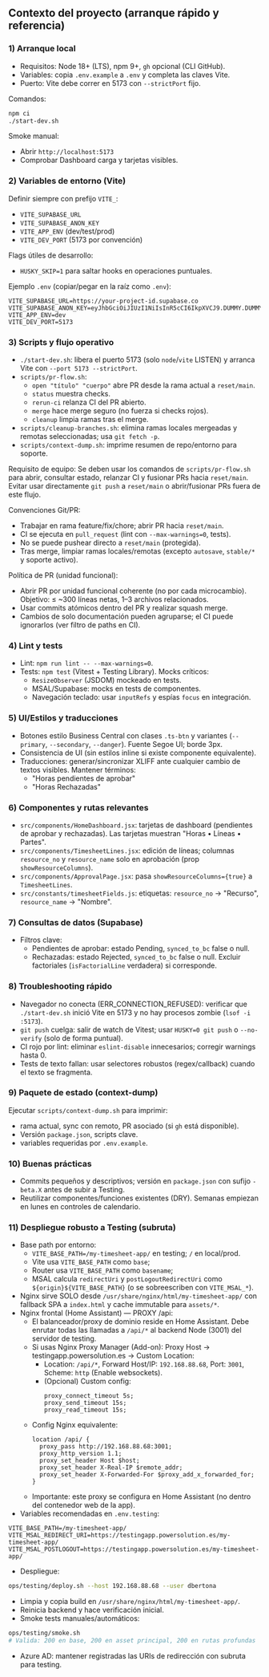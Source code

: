 ## Contexto del proyecto (arranque rápido y referencia)

### 1) Arranque local
- Requisitos: Node 18+ (LTS), npm 9+, `gh` opcional (CLI GitHub).
- Variables: copia `.env.example` a `.env` y completa las claves Vite.
- Puerto: Vite debe correr en 5173 con `--strictPort` fijo.

Comandos:
```bash
npm ci
./start-dev.sh
```

Smoke manual:
- Abrir `http://localhost:5173`
- Comprobar Dashboard carga y tarjetas visibles.

### 2) Variables de entorno (Vite)
Definir siempre con prefijo `VITE_`:
- `VITE_SUPABASE_URL`
- `VITE_SUPABASE_ANON_KEY`
- `VITE_APP_ENV` (dev/test/prod)
- `VITE_DEV_PORT` (5173 por convención)

Flags útiles de desarrollo:
- `HUSKY_SKIP=1` para saltar hooks en operaciones puntuales.

Ejemplo `.env` (copiar/pegar en la raíz como `.env`):
```env
VITE_SUPABASE_URL=https://your-project-id.supabase.co
VITE_SUPABASE_ANON_KEY=eyJhbGciOiJIUzI1NiIsInR5cCI6IkpXVCJ9.DUMMY.DUMMY
VITE_APP_ENV=dev
VITE_DEV_PORT=5173
```

### 3) Scripts y flujo operativo
- `./start-dev.sh`: libera el puerto 5173 (solo `node`/`vite` LISTEN) y arranca Vite con `--port 5173 --strictPort`.
- `scripts/pr-flow.sh`:
  - `open "título" "cuerpo"` abre PR desde la rama actual a `reset/main`.
  - `status` muestra checks.
  - `rerun-ci` relanza CI del PR abierto.
  - `merge` hace merge seguro (no fuerza si checks rojos).
  - `cleanup` limpia ramas tras el merge.
- `scripts/cleanup-branches.sh`: elimina ramas locales mergeadas y remotas seleccionadas; usa `git fetch -p`.
- `scripts/context-dump.sh`: imprime resumen de repo/entorno para soporte.

Requisito de equipo: Se deben usar los comandos de `scripts/pr-flow.sh` para abrir, consultar estado, relanzar CI y fusionar PRs hacia `reset/main`. Evitar usar directamente `git push` a `reset/main` o abrir/fusionar PRs fuera de este flujo.

Convenciones Git/PR:
- Trabajar en rama feature/fix/chore; abrir PR hacia `reset/main`.
- CI se ejecuta en `pull_request` (lint con `--max-warnings=0`, tests).
- No se puede pushear directo a `reset/main` (protegida).
- Tras merge, limpiar ramas locales/remotas (excepto `autosave`, `stable/*` y soporte activo).

Política de PR (unidad funcional):
- Abrir PR por unidad funcional coherente (no por cada microcambio). Objetivo: ≤ ~300 líneas netas, 1–3 archivos relacionados.
- Usar commits atómicos dentro del PR y realizar squash merge.
- Cambios de solo documentación pueden agruparse; el CI puede ignorarlos (ver filtro de paths en CI).

### 4) Lint y tests
- Lint: `npm run lint -- --max-warnings=0`.
- Tests: `npm test` (Vitest + Testing Library). Mocks críticos:
  - `ResizeObserver` (JSDOM) mockeado en tests.
  - MSAL/Supabase: mocks en tests de componentes.
  - Navegación teclado: usar `inputRefs` y espías `focus` en integración.

### 5) UI/Estilos y traducciones
- Botones estilo Business Central con clases `.ts-btn` y variantes (`--primary`, `--secondary`, `--danger`). Fuente Segoe UI; borde 3px.
- Consistencia de UI (sin estilos inline si existe componente equivalente).
- Traducciones: generar/sincronizar XLIFF ante cualquier cambio de textos visibles. Mantener términos:
  - "Horas pendientes de aprobar"
  - "Horas Rechazadas"

### 6) Componentes y rutas relevantes
- `src/components/HomeDashboard.jsx`: tarjetas de dashboard (pendientes de aprobar y rechazadas). Las tarjetas muestran "Horas • Líneas • Partes".
- `src/components/TimesheetLines.jsx`: edición de líneas; columnas `resource_no` y `resource_name` solo en aprobación (prop `showResourceColumns`).
- `src/components/ApprovalPage.jsx`: pasa `showResourceColumns={true}` a `TimesheetLines`.
- `src/constants/timesheetFields.js`: etiquetas: `resource_no` → "Recurso", `resource_name` → "Nombre".

### 7) Consultas de datos (Supabase)
- Filtros clave:
  - Pendientes de aprobar: estado Pending, `synced_to_bc` false o null.
  - Rechazadas: estado Rejected, `synced_to_bc` false o null. Excluir factoriales (`isFactorialLine` verdadera) si corresponde.

### 8) Troubleshooting rápido
- Navegador no conecta (ERR_CONNECTION_REFUSED): verificar que `./start-dev.sh` inició Vite en 5173 y no hay procesos zombie (`lsof -i :5173`).
- `git push` cuelga: salir de watch de Vitest; usar `HUSKY=0 git push` o `--no-verify` (solo de forma puntual).
- CI rojo por lint: eliminar `eslint-disable` innecesarios; corregir warnings hasta 0.
- Tests de texto fallan: usar selectores robustos (regex/callback) cuando el texto se fragmenta.

### 9) Paquete de estado (context-dump)
Ejecutar `scripts/context-dump.sh` para imprimir:
- rama actual, sync con remoto, PR asociado (si `gh` está disponible).
- Versión `package.json`, scripts clave.
- variables requeridas por `.env.example`.

### 10) Buenas prácticas
- Commits pequeños y descriptivos; versión en `package.json` con sufijo `-beta.X` antes de subir a Testing.
- Reutilizar componentes/funciones existentes (DRY). Semanas empiezan en lunes en controles de calendario.

### 11) Despliegue robusto a Testing (subruta)
- Base path por entorno:
  - `VITE_BASE_PATH=/my-timesheet-app/` en testing; `/` en local/prod.
  - Vite usa `VITE_BASE_PATH` como `base`;
  - Router usa `VITE_BASE_PATH` como `basename`;
  - MSAL calcula `redirectUri` y `postLogoutRedirectUri` como `${origin}${VITE_BASE_PATH}` (o se sobreescriben con `VITE_MSAL_*`).
- Nginx sirve SOLO desde `/usr/share/nginx/html/my-timesheet-app/` con fallback SPA a `index.html` y cache immutable para `assets/*`.
- Nginx frontal (Home Assistant) — PROXY /api:
  - El balanceador/proxy de dominio reside en Home Assistant. Debe enrutar todas las llamadas a `/api/*` al backend Node (3001) del servidor de testing.
  - Si usas Nginx Proxy Manager (Add-on): Proxy Host → testingapp.powersolution.es → Custom Location:
    - Location: `/api/*`, Forward Host/IP: `192.168.88.68`, Port: `3001`, Scheme: `http` (Enable websockets).
    - (Opcional) Custom config:
      ```nginx
      proxy_connect_timeout 5s;
      proxy_send_timeout 15s;
      proxy_read_timeout 15s;
      ```
  - Config Nginx equivalente:
    ```nginx
    location /api/ {
      proxy_pass http://192.168.88.68:3001;
      proxy_http_version 1.1;
      proxy_set_header Host $host;
      proxy_set_header X-Real-IP $remote_addr;
      proxy_set_header X-Forwarded-For $proxy_add_x_forwarded_for;
    }
    ```
  - Importante: este proxy se configura en Home Assistant (no dentro del contenedor web de la app).
- Variables recomendadas en `.env.testing`:
```env
VITE_BASE_PATH=/my-timesheet-app/
VITE_MSAL_REDIRECT_URI=https://testingapp.powersolution.es/my-timesheet-app/
VITE_MSAL_POSTLOGOUT=https://testingapp.powersolution.es/my-timesheet-app/
```
- Despliegue:
```bash
ops/testing/deploy.sh --host 192.168.88.68 --user dbertona
```
  - Limpia y copia build en `/usr/share/nginx/html/my-timesheet-app/`.
  - Reinicia backend y hace verificación inicial.
- Smoke tests manuales/automáticos:
```bash
ops/testing/smoke.sh
# Valida: 200 en base, 200 en asset principal, 200 en rutas profundas
```
- Azure AD: mantener registradas las URIs de redirección con subruta para testing.


